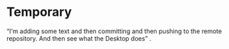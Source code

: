 # Temporary
 “I'm adding some text and then committing and then pushing to the remote repository. And then see
what the Desktop does” .
